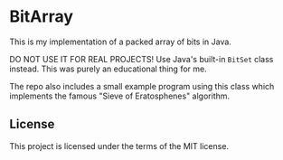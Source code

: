 # BitArray

This is my implementation of a packed array of bits in Java.

DO NOT USE IT FOR REAL PROJECTS! Use Java's built-in `BitSet` class instead. This was purely an educational thing for me.

The repo also includes a small example program using this class which implements the famous "Sieve of Eratosphenes" algorithm.

## License

This project is licensed under the terms of the MIT license.
